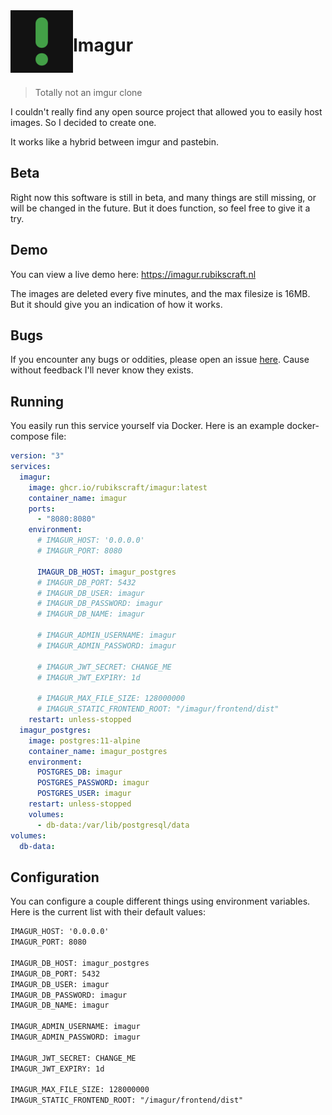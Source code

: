 <img align="left" width="100" height="100" src="branding/logo/imagur.svg"/>

# Imagur

<br>

> Totally not an imgur clone

I couldn't really find any open source project that allowed you to easily host images. So I decided to create one.

It works like a hybrid between imgur and pastebin.

## Beta

Right now this software is still in beta, and many things are still missing, or will be changed in the future.
But it does function, so feel free to give it a try.

## Demo

You can view a live demo here: <https://imagur.rubikscraft.nl>

The images are deleted every five minutes, and the max filesize is 16MB. But it should give you an indication of how it works.

## Bugs

If you encounter any bugs or oddities, please open an issue [here](https://github.com/rubikscraft/Imagur/issues). Cause without feedback I'll never know they exists.

## Running

You easily run this service yourself via Docker. Here is an example docker-compose file:

```yaml
version: "3"
services:
  imagur:
    image: ghcr.io/rubikscraft/imagur:latest
    container_name: imagur
    ports:
      - "8080:8080"
    environment:
      # IMAGUR_HOST: '0.0.0.0'
      # IMAGUR_PORT: 8080

      IMAGUR_DB_HOST: imagur_postgres
      # IMAGUR_DB_PORT: 5432
      # IMAGUR_DB_USER: imagur
      # IMAGUR_DB_PASSWORD: imagur
      # IMAGUR_DB_NAME: imagur

      # IMAGUR_ADMIN_USERNAME: imagur
      # IMAGUR_ADMIN_PASSWORD: imagur

      # IMAGUR_JWT_SECRET: CHANGE_ME
      # IMAGUR_JWT_EXPIRY: 1d

      # IMAGUR_MAX_FILE_SIZE: 128000000
      # IMAGUR_STATIC_FRONTEND_ROOT: "/imagur/frontend/dist"
    restart: unless-stopped
  imagur_postgres:
    image: postgres:11-alpine
    container_name: imagur_postgres
    environment:
      POSTGRES_DB: imagur
      POSTGRES_PASSWORD: imagur
      POSTGRES_USER: imagur
    restart: unless-stopped
    volumes:
      - db-data:/var/lib/postgresql/data
volumes:
  db-data:
```

## Configuration

You can configure a couple different things using environment variables. Here is the current list with their default values:

```txt
IMAGUR_HOST: '0.0.0.0'
IMAGUR_PORT: 8080

IMAGUR_DB_HOST: imagur_postgres
IMAGUR_DB_PORT: 5432
IMAGUR_DB_USER: imagur
IMAGUR_DB_PASSWORD: imagur
IMAGUR_DB_NAME: imagur

IMAGUR_ADMIN_USERNAME: imagur
IMAGUR_ADMIN_PASSWORD: imagur

IMAGUR_JWT_SECRET: CHANGE_ME
IMAGUR_JWT_EXPIRY: 1d

IMAGUR_MAX_FILE_SIZE: 128000000
IMAGUR_STATIC_FRONTEND_ROOT: "/imagur/frontend/dist"
```
